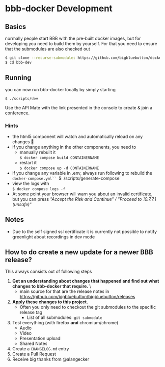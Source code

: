 # bbb-docker Development

## Basics
normally people start BBB with the pre-built docker images, but for developing you need to build them by yourself. For that you need to ensure that the submodules are also checked out

```sh
$ git clone --recurse-submodules https://github.com/bigbluebutton/docker.git bbb-dev
$ cd bbb-dev
```

## Running
you can now run bbb-docker locally by simply starting

```sh
$ ./scripts/dev
```

Use the API Mate with the link presented in the console to create & join a conference.

### Hints
- the html5 component will watch and automatically reload on any changes 🚀
- if you change anything in the other components, you need to
  * manually rebuilt it \
    `$ docker compose build CONTAINERNAME`
  * restart it \
    `$ docker compose up -d CONTAINERNAME`
- if you change any variable in .env, always run following to rebuild the `docker-compose.yml``
  `$ ./scripts/generate-compose`
- view the logs with \
  `$ docker compose logs -f`
- At some point your browser will warn you about an invalid certificate, but you can press _"Accept the Risk and Continue" / "Proceed to 10.7.7.1 (unsafe)"_

## Notes
- Due to the self signed ssl certificate it is currently not possible to notify greenlight about recordings in dev mode

## How to do create a new update for a newer BBB release?
This always consists out of following steps
1. **Get an understanding about changes that happened and find out what changes to bbb-docker that require.** \
    * main source for that are the release notes in https://github.com/bigbluebutton/bigbluebutton/releases
2. **Apply these changes to this project.** 
    * Often you only need to checkout the git submodules to the specific release tag
      * List of all submodules: `git submodule`   
3. Test everything (with firefox **and** chromium/chrome)
    * Audio
    * Video
    * Presentation upload
    * Shared Notes
4. Create a `CHANGELOG.md` entry
5. Create a Pull Request
6. Receive big thanks from @alangecker 
